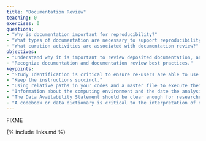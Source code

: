 ```yaml
---
title: "Documentation Review"
teaching: 0
exercises: 0
questions:
- "Why is documentation important for reproducibility?"
- "What types of documentation are necessary to support reproducibility?"
- "What curation activities are associated with documentation review?"
objectives:
- "Understand why it is important to review deposited documentation, and create additional documentation."
- "Recognize documentation and documentation review best practices."
keypoints:
- "Study Identification is critical to ensure re-users are able to use the correct reproducibility package, contact study authors, and locate files and communications related to the study."
- "Keep the instructions succinct."
- "Using relative paths in your codes and a master file to execute them helps in simplifying the instructions." 
- "Information about the computing environment and the date the analysis was last run are crucial to rebuild the environment should the need arise."  
- "The Data Availability Statement should be clear enough for researchers to be able to access the same data used in the analysis and apply the same names used in the code so that the data may be called properly."
- "A codebook or data dictionary is critical to the interpretation of data and output files."
---
```

FIXME

{% include links.md %}